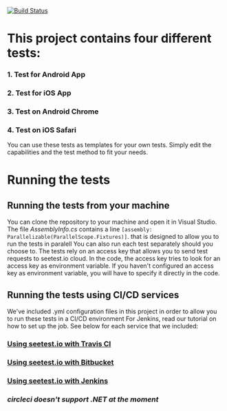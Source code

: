 [![Build Status](https://travis-ci.org/seetest-io/csharp-appium-first-test.svg?branch=with_slack)](https://travis-ci.org/seetest-io/csharp-appium-first-test)

# This project contains four different tests:

### 1. Test for Android App
### 2. Test for iOS App
### 3. Test on Android Chrome
### 4. Test on iOS Safari

You can use these tests as templates for your own tests. Simply edit the capabilities and the test method to fit your needs.

# Running the tests

## Running the tests from your machine
You can clone the repository to your machine and open it in Visual Studio. The file *AssemblyInfo.cs* contains a line `[assembly: Parallelizable(ParallelScope.Fixtures)]`.
that is designed to allow you to run the tests in paralell
You can also run each test separately should you choose to.
The tests rely on an access key that allows you to send test requests to seetest.io cloud. In the code, the access key tries to look for an access key as
environment variable. If you haven't configured an access key as environment variable, you will have to specify it directly in the code.

## Running the tests using CI/CD services
We've included .yml configuration files in this project in order to allow you to run these tests in a CI/CD environment
For Jenkins, read our tutorial on how to set up the job.
See below for each service that we included:
### [Using seetest.io with Travis CI](https://docs.seetest.io/display/SEET/Using+seetest.io+with+Travis+CI)
### [Using seetest.io with Bitbucket](https://docs.seetest.io/display/SEET/Using+seetest.io+with+Bitbucket)
### [Using seetest.io with Jenkins](https://docs.seetest.io/display/SEET/Using+seetest.io+with+Jenkins)
### *circleci doesn't support .NET at the moment*


